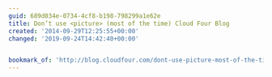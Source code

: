 ```yaml
---
guid: 689d034e-0734-4cf8-b198-798299a1e62e
title: Don’t use <picture> (most of the time) Cloud Four Blog
created: '2014-09-29T12:25:55+00:00'
changed: '2019-09-24T14:42:40+00:00'


bookmark_of: 'http://blog.cloudfour.com/dont-use-picture-most-of-the-time/'
---
```




